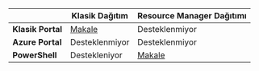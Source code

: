 |  | **Klasik Dağıtım**  |  **Resource Manager Dağıtımı**  |
|----------------------------------------|--------------|------------------------|
| **Klasik Portal** | [Makale](../articles/vpn-gateway/vpn-gateway-point-to-site-create.md) | Desteklenmiyor |
| **Azure Portal** |  Desteklenmiyor  |  Desteklenmiyor  |
| **PowerShell** | Destekleniyor | [Makale](../articles/vpn-gateway/vpn-gateway-howto-point-to-site-rm-ps.md)|





<!--HONumber=sep16_HO1-->


